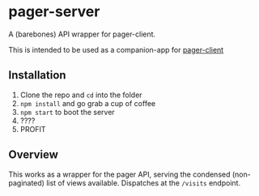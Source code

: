 pager-server
============

A (barebones) API wrapper for pager-client.

This is intended to be used as a companion-app for [pager-client]


## Installation

 1. Clone the repo and `cd` into the folder
 2. `npm install` and go grab a cup of coffee
 3. `npm start` to boot the server
 4. ????
 5. PROFIT

## Overview

This works as a wrapper for the pager API, serving the condensed (non-paginated) list of views available.
Dispatches at the `/visits` endpoint.

[pager-client]: http://www.github.com/gfestari/pager-client
